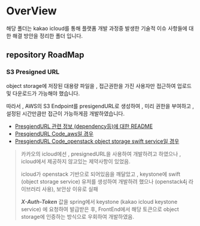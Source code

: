 # OverView
해당 폴더는 kakao icloud를 통해 플랫폼 개발 과정중 발생한 기술적 이슈 사항들에 대한 해결 방안을 정리한 폴더 입니다.

## repository RoadMap
### S3 Presigned URL
object storage에 저장된 대용량 파일을 , 접근권한을 가진 사용자만 접근하여 업로드 및 다운로드가 가능해야 했습니다.

따라서 , AWS의 S3 Endpoint를 presigendURL로 생성하여 , 미리 권한을 부여하고 , 설정된 시간만큼만 접근이 가능하게끔 개발하였습니다.
- [PresgiendURL 관련 정보 (dependency등)에 대한 README](./BackEnd_Spring/README.md)
- [PresgiendURL Code_aws일 경우](./BackEnd_Spring/awsS3PresignedURL/src/main/java/com/presignedurl/awss3presignedurl/logic/aws/)
- [PresgiendURL Code_openstack object storage swift service일 경우](./BackEnd_Spring/awsS3PresignedURL/src/main/java/com/presignedurl/awss3presignedurl/logic/openstackSwift/)

>카카오의 icloud에선 , presignedURL을 사용하여 개발하려고 하였으나 , icloud에서 제공하지 않고있는 제약사항이 있었음.
>
>icloud가 openstack 기반으로 되어있음을 깨달았고 , keystone에 swift (object storage service) 유저를 생성하여 개발하려 했으나 (openstack4j 라이브러리 사용), 보안상 이유로 실패
>
>***X-Auth-Token*** 값을 spring에서 keystone (kakao icloud keystone service) 에 요청하여 발급받은 후, FrontEnd에서 해당 토큰으로 object storage에 인증하는 방식으로 우회하여 개발하였음.

